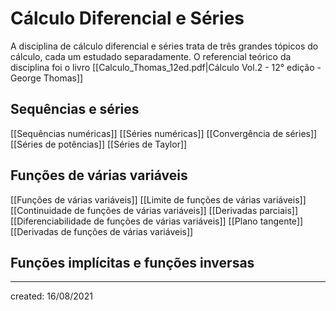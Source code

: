 # Cálculo Diferencial e Séries
A disciplina de cálculo diferencial e séries trata de três grandes tópicos do cálculo, cada um estudado separadamente. O referencial teórico da disciplina foi o livro [[Calculo_Thomas_12ed.pdf|Cálculo Vol.2 - 12° edição - George Thomas]]

## Sequências e séries
[[Sequências numéricas]]
[[Séries numéricas]]
[[Convergência de séries]]
[[Séries de potências]]
[[Séries de Taylor]]

## Funções de várias variáveis
[[Funções de várias variáveis]]
[[Limite de funções de várias variáveis]]
[[Continuidade de funções de várias variáveis]]
[[Derivadas parciais]]
[[Diferenciabilidade de funções de várias variáveis]]
[[Plano tangente]]
[[Derivadas de funções de várias variáveis]]

## Funções implícitas e funções inversas

---

created: 16/08/2021
